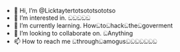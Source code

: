 - 👋 Hi, I’m @Licktaytertotsototsototso
- 👀 I’m interested in. ඞඞඞඞඞ
- 🌱 I’m currently learning. Howඞtoඞhackඞtheඞgoverment
- 💞️ I’m looking to collaborate on. ඞAnything
- 📫 How to reach me ඞthroughඞamogusඞඞඞඞඞඞඞ

<!---
Licktaytertotsototsototso/Licktaytertotsototsototso is a ✨ special ✨ repository because its `README.md` (this file) appears on your GitHub profile.
You can click the Preview link to take a look at your changes.
--->
